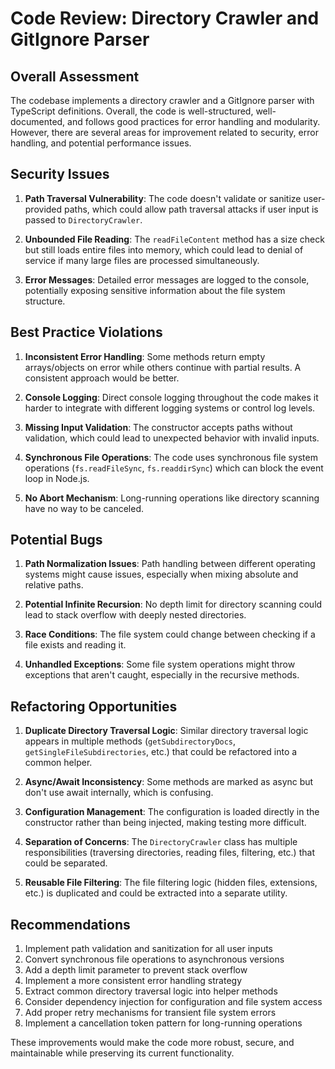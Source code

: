 # Code Review: Directory Crawler and GitIgnore Parser

## Overall Assessment

The codebase implements a directory crawler and a GitIgnore parser with TypeScript definitions. Overall, the code is well-structured, well-documented, and follows good practices for error handling and modularity. However, there are several areas for improvement related to security, error handling, and potential performance issues.

## Security Issues

1. **Path Traversal Vulnerability**: The code doesn't validate or sanitize user-provided paths, which could allow path traversal attacks if user input is passed to `DirectoryCrawler`.

2. **Unbounded File Reading**: The `readFileContent` method has a size check but still loads entire files into memory, which could lead to denial of service if many large files are processed simultaneously.

3. **Error Messages**: Detailed error messages are logged to the console, potentially exposing sensitive information about the file system structure.

## Best Practice Violations

1. **Inconsistent Error Handling**: Some methods return empty arrays/objects on error while others continue with partial results. A consistent approach would be better.

2. **Console Logging**: Direct console logging throughout the code makes it harder to integrate with different logging systems or control log levels.

3. **Missing Input Validation**: The constructor accepts paths without validation, which could lead to unexpected behavior with invalid inputs.

4. **Synchronous File Operations**: The code uses synchronous file system operations (`fs.readFileSync`, `fs.readdirSync`) which can block the event loop in Node.js.

5. **No Abort Mechanism**: Long-running operations like directory scanning have no way to be canceled.

## Potential Bugs

1. **Path Normalization Issues**: Path handling between different operating systems might cause issues, especially when mixing absolute and relative paths.

2. **Potential Infinite Recursion**: No depth limit for directory scanning could lead to stack overflow with deeply nested directories.

3. **Race Conditions**: The file system could change between checking if a file exists and reading it.

4. **Unhandled Exceptions**: Some file system operations might throw exceptions that aren't caught, especially in the recursive methods.

## Refactoring Opportunities

1. **Duplicate Directory Traversal Logic**: Similar directory traversal logic appears in multiple methods (`getSubdirectoryDocs`, `getSingleFileSubdirectories`, etc.) that could be refactored into a common helper.

2. **Async/Await Inconsistency**: Some methods are marked as async but don't use await internally, which is confusing.

3. **Configuration Management**: The configuration is loaded directly in the constructor rather than being injected, making testing more difficult.

4. **Separation of Concerns**: The `DirectoryCrawler` class has multiple responsibilities (traversing directories, reading files, filtering, etc.) that could be separated.

5. **Reusable File Filtering**: The file filtering logic (hidden files, extensions, etc.) is duplicated and could be extracted into a separate utility.

## Recommendations

1. Implement path validation and sanitization for all user inputs
2. Convert synchronous file operations to asynchronous versions
3. Add a depth limit parameter to prevent stack overflow
4. Implement a more consistent error handling strategy
5. Extract common directory traversal logic into helper methods
6. Consider dependency injection for configuration and file system access
7. Add proper retry mechanisms for transient file system errors
8. Implement a cancellation token pattern for long-running operations

These improvements would make the code more robust, secure, and maintainable while preserving its current functionality.